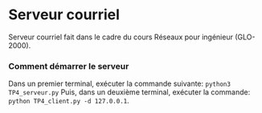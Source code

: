 # Serveur courriel
Serveur courriel fait dans le cadre du cours Réseaux pour ingénieur (GLO-2000).

### Comment démarrer le serveur
Dans un premier terminal, exécuter la commande suivante:
```python3 TP4_serveur.py```
Puis, dans un deuxième terminal, exécuter la commande:
```python TP4_client.py -d 127.0.0.1```.

